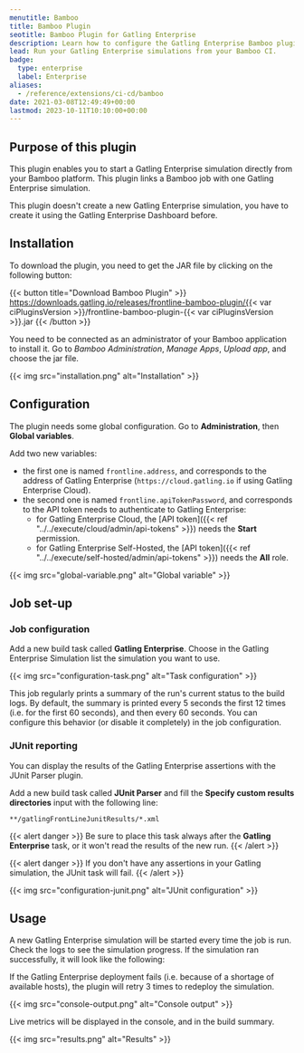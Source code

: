 ```yaml
---
menutitle: Bamboo
title: Bamboo Plugin
seotitle: Bamboo Plugin for Gatling Enterprise
description: Learn how to configure the Gatling Enterprise Bamboo plugin and run your simulations.
lead: Run your Gatling Enterprise simulations from your Bamboo CI.
badge:
  type: enterprise
  label: Enterprise
aliases:
  - /reference/extensions/ci-cd/bamboo
date: 2021-03-08T12:49:49+00:00
lastmod: 2023-10-11T10:10:00+00:00
---
```


## Purpose of this plugin

This plugin enables you to start a Gatling Enterprise simulation directly from your Bamboo platform. This plugin links a Bamboo job with one Gatling Enterprise simulation.

This plugin doesn't create a new Gatling Enterprise simulation, you have to create it using the Gatling Enterprise Dashboard before.

## Installation

To download the plugin, you need to get the JAR file by clicking on the following button:

{{< button title="Download Bamboo Plugin" >}}
https://downloads.gatling.io/releases/frontline-bamboo-plugin/{{< var ciPluginsVersion >}}/frontline-bamboo-plugin-{{< var ciPluginsVersion >}}.jar
{{< /button >}}

You need to be connected as an administrator of your Bamboo application to install it. Go to *Bamboo Administration*, *Manage Apps*, *Upload app*, and choose the jar file.

{{< img src="installation.png" alt="Installation" >}}

## Configuration

The plugin needs some global configuration. Go to **Administration**, then **Global variables**.

Add two new variables:

- the first one is named `frontline.address`, and corresponds to the address of Gatling Enterprise (`https://cloud.gatling.io` if using Gatling Enterprise Cloud).
- the second one is named `frontline.apiTokenPassword`, and corresponds to the API token needs to authenticate to Gatling Enterprise:
  - for Gatling Enterprise Cloud, the [API token]({{< ref "../../execute/cloud/admin/api-tokens" >}}) needs the **Start** permission.
  - for Gatling Enterprise Self-Hosted, the [API token]({{< ref "../../execute/self-hosted/admin/api-tokens" >}}) needs the **All** role.

{{< img src="global-variable.png" alt="Global variable" >}}

## Job set-up

### Job configuration

Add a new build task called **Gatling Enterprise**. Choose in the Gatling Enterprise Simulation list the simulation you want to use.

{{< img src="configuration-task.png" alt="Task configuration" >}}

This job regularly prints a summary of the run's current status to the build logs. By default, the summary is printed every 5 seconds the first 12 times (i.e. for the first 60 seconds), and then every 60 seconds. You can configure this behavior (or disable it completely) in the job configuration.

### JUnit reporting

You can display the results of the Gatling Enterprise assertions with the JUnit Parser plugin.

Add a new build task called **JUnit Parser** and fill the **Specify custom results directories** input with the following line:

```
**/gatlingFrontLineJunitResults/*.xml
```

{{< alert danger >}}
Be sure to place this task always after the **Gatling Enterprise** task, or it won't read the results of the new run.
{{< /alert >}}

{{< alert danger >}}
If you don't have any assertions in your Gatling simulation, the JUnit task will fail.
{{< /alert >}}

{{< img src="configuration-junit.png" alt="JUnit configuration" >}}

## Usage

A new Gatling Enterprise simulation will be started every time the job is run. Check the logs to see the simulation progress. If the simulation ran successfully, it will look like the following:

If the Gatling Enterprise deployment fails (i.e. because of a shortage of available hosts), the plugin will retry 3 times to redeploy the simulation.

{{< img src="console-output.png" alt="Console output" >}}

Live metrics will be displayed in the console, and in the build summary.

{{< img src="results.png" alt="Results" >}}
